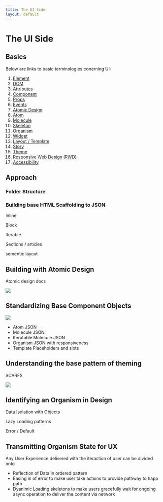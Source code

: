```yaml
---
title: The UI Side
layout: default
---
```

# The UI Side

## Basics
Below are links to basic terminologies conerning UI:

1. [Element](./element)
2. [DOM](./dom)
3. [Attributes](./attributes)
4. [Component](./component)
5. [Props](./props)
6. [Events](./events)
7. [Atomic Design](./atomic-design)
8. [Atom](./atom)
9. [Molecule](./molecule)
10. [Skeleton](./skeleton)
11. [Organism](./organism)
12. [Widget](./widget)
13. [Layout / Template](./template)
14. [Story](./story)
15. [Theme](./theme)
16. [Responsive Web Design (RWD)](./rwd)
17. [Accessibility](./accessibility)

## Approach

### Folder Structure

### Building base HTML Scaffolding to JSON

Inline

Block

Iterable

Sections / articles

sementic layout

## Building with Atomic Design

Atomic design docs

<img src="{{ '/assets/img/atomic-design.png' | relative_url }}">

## Standardizing Base Component Objects

<img src="{{ '/assets/img/css-components.webp' | relative_url }}">

- Atom JSON
- Molecule JSON
- Iteratable Molecule JSON
- Organism JSON with responsiveness
- Template Placeholders and slots

## Understanding the base pattern of theming

SCARFS

<img src="{{ '/assets/img/css-theme.webp' | relative_url }}">

## Identifying an Organism in Design

Data Isolation with Objects

Lazy Loading patterns

Error / Default 

## Transmitting Organism State for UX

Any User Experience delivered with the iteraction of user can be divided onto

- Reflection of Data in ordered pattern
- Easing in of error to make user take actions to provide pathway to happ path
- Dyanimic Loading skeletons to make users gracefully wait for ongoing async operation to deliver the content via network

